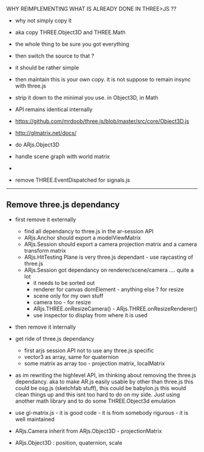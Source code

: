 
WHY REIMPLEMENTING WHAT IS ALREADY DONE IN THREE>JS ??
- why not simply copy it
- aka copy THREE.Object3D and THREE.Math
- the whole thing to be sure you got everything
- then switch the source to that ?
- it should be rather simple
- then maintain this is your own copy. it is not suppose to remain insync with three.js
- strip it down to the minimal you use. in Object3D, in Math
- API remains identical internally


- https://github.com/mrdoob/three.js/blob/master/src/core/Object3D.js
- http://glmatrix.net/docs/

- do ARjs.Object3D
- handle scene graph with world matrix
- 

- remove THREE.EventDispatched for signals.js

---

## Remove three.js dependancy
- first remove it externally
  - find all dependancy to three.js in the ar-session API
  - ARjs.Anchor should export a modelViewMatrix
  - ARjs.Session should export a camera projection matrix and a camera transform matrix
  - ARjs.HitTesting Plane is very three.js dependant - use raycasting of three.js
  - ARjs.Session got dependancy on renderer/scene/camera .... quite a lot 
    - it needs to be sorted out
    - renderer for canvas domElement - anything else ? for resize
    - scene only for my own stuff
    - camera too - for resize
    - ARjs.THREE.onResizeCamera() - ARjs.THREE.onResizeRenderer()
    - use inspector to display from where it is used

- then remove it internally
- get ride of three.js dependancy 
  - first arjs session API not to use any three.js specific
  - vector3 as array, same for quaternion
  - some matrix as array too - projection matrix, localMatrix
- as im rewriting the highlevel API, im thinking about removing the three.js 
  dependancy. aka to make AR.js easily usable by other than three.js
  this could be osg.js (sketchfab stuff), this could be babylon.js
  this would clean things up and this isnt too hard to do on my side.
  Just using another math library and to do some THREE.Object3d emulation
- use gl-matrix.js - it is good code - it is from somebody rigurous - it is well maintained
- ARjs.Camera inherit from ARjs.Object3D - projectionMatrix
- ARjs.Object3D : position, quaternion, scale
